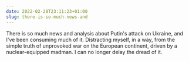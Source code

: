 ```yaml
---
date: 2022-02-28T23:11:23+01:00
slug: there-is-so-much-news-and
---
```

There is so much news and analysis about Putin's attack on Ukraine, and I've been consuming much of it. Distracting myself, in a way, from the simple truth of unprovoked war on the European continent, driven by a nuclear-equipped madman. I can no longer delay the dread of it.


